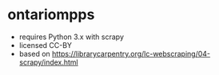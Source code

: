 # ontariompps
- requires Python 3.x with scrapy
- licensed CC-BY
- based on https://librarycarpentry.org/lc-webscraping/04-scrapy/index.html
 
